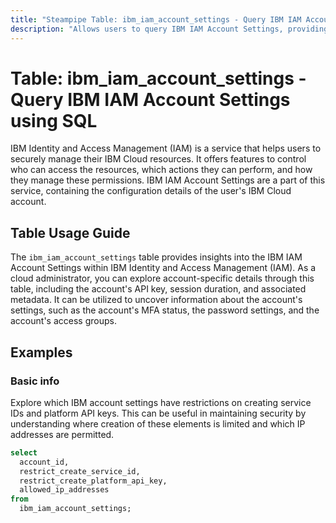 ```yaml
---
title: "Steampipe Table: ibm_iam_account_settings - Query IBM IAM Account Settings using SQL"
description: "Allows users to query IBM IAM Account Settings, providing information about the configuration of their IBM Cloud account."
---
```


# Table: ibm_iam_account_settings - Query IBM IAM Account Settings using SQL

IBM Identity and Access Management (IAM) is a service that helps users to securely manage their IBM Cloud resources. It offers features to control who can access the resources, which actions they can perform, and how they manage these permissions. IBM IAM Account Settings are a part of this service, containing the configuration details of the user's IBM Cloud account.

## Table Usage Guide

The `ibm_iam_account_settings` table provides insights into the IBM IAM Account Settings within IBM Identity and Access Management (IAM). As a cloud administrator, you can explore account-specific details through this table, including the account's API key, session duration, and associated metadata. It can be utilized to uncover information about the account's settings, such as the account's MFA status, the password settings, and the account's access groups.

## Examples

### Basic info
Explore which IBM account settings have restrictions on creating service IDs and platform API keys. This can be useful in maintaining security by understanding where creation of these elements is limited and which IP addresses are permitted.

```sql
select
  account_id,
  restrict_create_service_id,
  restrict_create_platform_api_key,
  allowed_ip_addresses
from
  ibm_iam_account_settings;
```